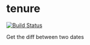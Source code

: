 # tenure
[![Build Status](https://travis-ci.org/mikemadden42/tenure.svg?branch=master)](https://travis-ci.org/mikemadden42/tenure)

Get the diff between two dates

